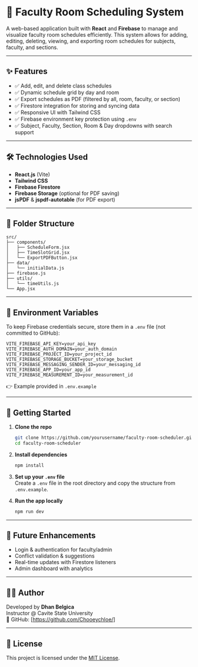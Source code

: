 
# 📅 Faculty Room Scheduling System

A web-based application built with **React** and **Firebase** to manage and visualize faculty room schedules efficiently. This system allows for adding, editing, deleting, viewing, and exporting room schedules for subjects, faculty, and sections.

---

## ✨ Features

- ✅ Add, edit, and delete class schedules
- ✅ Dynamic schedule grid by day and room
- ✅ Export schedules as PDF (filtered by all, room, faculty, or section)
- ✅ Firestore integration for storing and syncing data
- ✅ Responsive UI with Tailwind CSS
- ✅ Firebase environment key protection using `.env`
- ✅ Subject, Faculty, Section, Room & Day dropdowns with search support

---

## 🛠 Technologies Used

- **React.js** (Vite)
- **Tailwind CSS**
- **Firebase Firestore**
- **Firebase Storage** (optional for PDF saving)
- **jsPDF** & **jspdf-autotable** (for PDF export)

---

## 📁 Folder Structure

```
src/
├── components/
│   ├── ScheduleForm.jsx
│   ├── TimeSlotGrid.jsx
│   └── ExportPDFButton.jsx
├── data/
│   └── initialData.js
├── firebase.js
├── utils/
│   └── timeUtils.js
└── App.jsx
```

---

## 🔐 Environment Variables

To keep Firebase credentials secure, store them in a `.env` file (not committed to GitHub):

```env
VITE_FIREBASE_API_KEY=your_api_key
VITE_FIREBASE_AUTH_DOMAIN=your_auth_domain
VITE_FIREBASE_PROJECT_ID=your_project_id
VITE_FIREBASE_STORAGE_BUCKET=your_storage_bucket
VITE_FIREBASE_MESSAGING_SENDER_ID=your_messaging_id
VITE_FIREBASE_APP_ID=your_app_id
VITE_FIREBASE_MEASUREMENT_ID=your_measurement_id
```

👉 Example provided in `.env.example`

---

## 🚀 Getting Started

1. **Clone the repo**  
   ```bash
   git clone https://github.com/yourusername/faculty-room-scheduler.git
   cd faculty-room-scheduler
   ```

2. **Install dependencies**  
   ```bash
   npm install
   ```

3. **Set up your `.env` file**  
   Create a `.env` file in the root directory and copy the structure from `.env.example`.

4. **Run the app locally**  
   ```bash
   npm run dev
   ```

---

## 🧩 Future Enhancements

- Login & authentication for faculty/admin
- Conflict validation & suggestions
- Real-time updates with Firestore listeners
- Admin dashboard with analytics

---

## 🧑‍💻 Author

Developed by **Dhan Belgica**  
Instructor @ Cavite State University  
🔗 GitHub: [https://github.com/Chooeychloe/]

---

## 📄 License

This project is licensed under the [MIT License](LICENSE).
